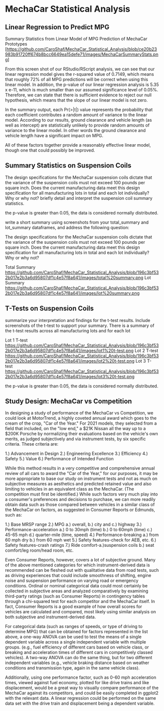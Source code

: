 # MechaCar Statistical Analysis

## Linear Regression to Predict MPG
Summary Statistics from Linear Model of MPG Prediction of MechaCar Prototypes  [https://github.com/CaroShaf/MechaCar_Statistical_Analysis/blob/ce20b23983b91720ff674b8bcc6649ea15defe71/images/MechaCarSummaryStats.png]

From this screen shot of our RStudio/RScript analysis, we can see that our linear regression model gives the r-squared value of 0.7149, which means that roughly 72% of all MPG
predictions will be correct when using this linear model. In addition, the p-value of our linear regression analysis is 5.35 x e-11, which is much smaller than our assumed
significance level of 0.05%. Therefore, we can state that there is sufficient evidence to reject our null hypothesis, which means that the slope of our linear model is not zero.

In the summary output, each Pr(>|t|) value represents the probability that each coefficient contributes a random amount of variance to the linear model. According to our results,
ground clearance and vehicle length (as well as intercept) are statistically unlikely to provide random amounts of variance to the linear model. In other words the ground
clearance and vehicle length have a significant impact on MPG.

All of these factors together provide a reasonably effective linear model, though one that could possibly be improved.

## Summary Statistics on Suspension Coils
The design specifications for the MechaCar suspension coils dictate that the variance of the suspension coils must not exceed 100 pounds per square inch. Does the current manufacturing data meet this design specification for all manufacturing lots in total and each lot individually? Why or why not?
briefly detail and interpret the suspension coil summary statistics.

 the p-value is greater than 0.05, the data is considered normally distributed.

write a short summary using screenshots from your total_summary and lot_summary dataframes, and address the following question:

The design specifications for the MechaCar suspension coils dictate that the variance of the suspension coils must not exceed 100 pounds per square inch. Does the current manufacturing data meet this design specification for all manufacturing lots in total and each lot individually? Why or why not?

Total Summary https://github.com/CaroShaf/MechaCar_Statistical_Analysis/blob/196c3bf532b017e2b3a6d95807df1c4e57f8a641/images/total%20summary.png
Lot Summary https://github.com/CaroShaf/MechaCar_Statistical_Analysis/blob/196c3bf532b017e2b3a6d95807df1c4e57f8a641/images/lot%20summary.png


## T-Tests on Suspension Coils
summarize your interpretation and findings for the t-test results. Include screenshots of the t-test to support your summary.
There is a summary of the t-test results across all manufacturing lots and for each lot

Lot 1 T-test https://github.com/CaroShaf/MechaCar_Statistical_Analysis/blob/196c3bf532b017e2b3a6d95807df1c4e57f8a641/images/lot1%20t-test.png
Lot 2 T-test https://github.com/CaroShaf/MechaCar_Statistical_Analysis/blob/196c3bf532b017e2b3a6d95807df1c4e57f8a641/images/lot2%20t-test.png
Lot 3 T-test https://github.com/CaroShaf/MechaCar_Statistical_Analysis/blob/196c3bf532b017e2b3a6d95807df1c4e57f8a641/images/lot3%20t-test.png

 the p-value is greater than 0.05, the data is considered normally distributed.

## Study Design: MechaCar vs Competition

In designing a study of performance of the MechaCar vs Competition, we could look at MotorTrend, a highly coveted annual award which goes to the cream of the crop, "Car of the
Year." For 2021 models, they selected from a field that included, on the "low end," a $21K Nissan all the way up to a $200K Porsche by normalizing their evaluations based on
the vehicle's own merits, as judged subjectively and via instrument tests, by six specific criteria.  These criteria are:

1.) Advancement in Design
2.) Engineering Excellence
3.) Efficiency
4.) Safety
5.) Value
6.) Performance of Intended Function

While this method results in a very competitive and comprehensive annual review of all cars to award the "Car of the Year," for our purposes, it may be more appropriate to base
our study on instrument tests and not as much on subjective measures as aesthetics and predicted retained value and also limiting to vehicles in an equivalent class as the
MechaCar. (The competition must first be identified.)  While such factors very much play into a consumer's preferences and decisions to purchase, we can more readily obtain data
such as those compared between vehicles in a similar class of the MechaCar on factors, as suggested in Consumer Reports or Edmunds, such as:

1.) Base MRSP range
2.) MPG a.) overall, b.) city and c.) highway
3.) Performance-acceleration a.) 0 to 30mph (time) b.) 0 to 60mph (time) c.) 45-65 mph d.) quarter-mile (time, speed)
4.) Performance-breaking a.) from 60 mph dry b.) from 60 mph wet
5.) Safety features-check for AEB, etc.
6.) Safety features-crash ratings
7.) Ride comfort-a.)suspension coils b.) seat comfort/leg room/head room, etc.

Even Consumer Reports, however, covers a lot of subjective ground.  Many of the above mentioned categories for which instrument-derived data is recommended can be fleshed out
with qualitative data from road tests, such as driving experiences that could include smoothness of shifting, engine noise and suspension performance on varying road or
emergency conditions. Ordinal or nominal categorical data could most certainly be collected in subjective areas and analyzed comparatively by examining third-party ratings (such
as Consumer Reports) in contingency tables through a chi-squared test for each competitor and the MechaCar itself.  In fact, Consumer Reports is a good example of how overall
scores for vehicles are calculated and compared, most likely using similar analysis on both subjective and instrument-derived data.

For categorical data (such as ranges of speeds, or type of driving to determine MPG) that can be obtained for factors represented in the list above, a one-way ANOVA can be used
to test the means of a single dependent variable across a single independent variable with multiple groups. (e.g., fuel efficiency of different cars based on vehicle class, or
breaking and acceleration times of different cars in competitively classed vehicles).  A two-way ANOVA can do the same thing, but for two different independent variables (e.g., 
vehicle braking distance based on weather conditions and transmission type, again in the same vehicle class).

Additionally, using one performance factor, such as 0-60 mph acceleration times, viewed against fuel economy, plotted for like drive trains and like displacement, would be a
great way to visually compare performance of the MechaCar against its competitors, and could be easily completed in ggplot2 with the relevant data.  A linear regression could be
performed on the same data set with the drive train and displacement being a dependent variable.



